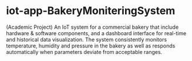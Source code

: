 # iot-app-BakeryMoniteringSystem
(Academic Project) An IoT system for a commercial bakery that include hardware &amp; software components, and a dashboard interface for real-time and historical data visualization. The system consistently monitors temperature, humidity and pressure in the bakery as well as responds automatically when parameters deviate from acceptable ranges.
